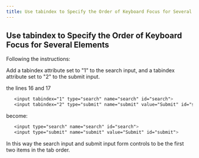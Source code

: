 ```yaml
---
title: Use tabindex to Specify the Order of Keyboard Focus for Several Elements
---
```

## Use tabindex to Specify the Order of Keyboard Focus for Several Elements

Following the instructions:

Add a tabindex attribute set to "1" to the search input, and a tabindex attribute set to "2" to the submit input.

 the lines 16 and 17
 ```css
    <input tabindex="1" type="search" name="search" id="search">
    <input tabindex="2" type="submit" name="submit" value="Submit" id="submit">
```

become:

 ```css
    <input type="search" name="search" id="search">
    <input type="submit" name="submit" value="Submit" id="submit">
```

In this way the search input and submit input form controls to be the first two items in the tab order.
